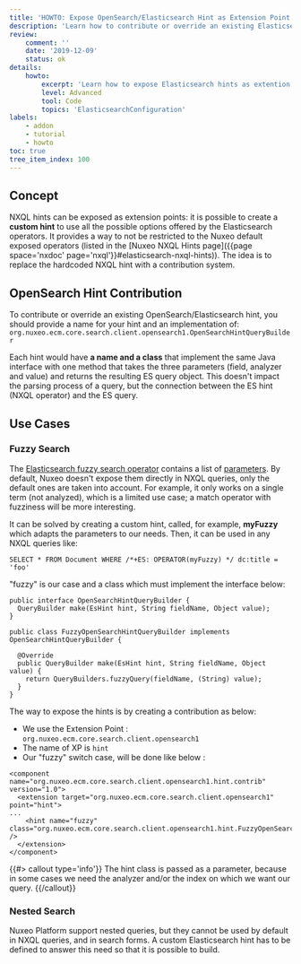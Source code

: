 ```yaml
---
title: 'HOWTO: Expose OpenSearch/Elasticsearch Hint as Extension Point'
description: 'Learn how to contribute or override an existing Elasticsearch Hint'
review:
    comment: ''
    date: '2019-12-09'
    status: ok
details:
    howto:
        excerpt: 'Learn how to expose Elasticsearch hints as extention points.'
        level: Advanced
        tool: Code
        topics: 'ElasticsearchConfiguration'
labels:
    - addon
    - tutorial
    - howto
toc: true
tree_item_index: 100
---
```


## Concept

NXQL hints can be exposed as extension points: it is possible to create a **custom hint** to use all the possible options offered by the Elasticsearch operators. It provides a way to not be restricted to the Nuxeo default exposed operators (listed in the [Nuxeo NXQL Hints page]({{page space='nxdoc' page='nxql'}}#elasticsearch-nxql-hints)).
The idea is to replace the hardcoded NXQL hint with a contribution system.

## OpenSearch Hint Contribution

To contribute or override an existing OpenSearch/Elasticsearch hint, you should provide a name for your hint and an implementation of:
`org.nuxeo.ecm.core.search.client.opensearch1.OpenSearchHintQueryBuilder`

Each hint would have **a name and a class** that implement the same Java interface with one method that takes the three parameters (field, analyzer and value) and returns the resulting ES query object. This doesn't impact the parsing process of a query, but the connection between the ES hint (NXQL operator) and the ES query.

## Use Cases

### Fuzzy Search

The [Elasticsearch fuzzy search operator](https://www.elastic.co/guide/en/elasticsearch/reference/6.5/query-dsl-fuzzy-query.html) contains a list of [parameters](https://www.elastic.co/guide/en/elasticsearch/reference/6.5/query-dsl-fuzzy-query.html#_parameters_7). By default, Nuxeo doesn't expose them directly in NXQL queries, only the default ones are taken into account. For example, it only works on a single term (not analyzed), which is a limited use case; a match operator with fuzziness will be more interesting.

It can be solved by creating a custom hint, called, for example, **myFuzzy** which adapts the parameters to our needs. Then, it can be used in any NXQL queries like:

```
SELECT * FROM Document WHERE /*+ES: OPERATOR(myFuzzy) */ dc:title = 'foo'
```

"fuzzy" is our case and a class which must implement the interface below:  

```
public interface OpenSearchHintQueryBuilder {
  QueryBuilder make(EsHint hint, String fieldName, Object value);
}

public class FuzzyOpenSearchHintQueryBuilder implements OpenSearchHintQueryBuilder {

  @Override
  public QueryBuilder make(EsHint hint, String fieldName, Object value) {
    return QueryBuilders.fuzzyQuery(fieldName, (String) value);
  }
}
```

The way to expose the hints is by creating a contribution as below:

- We use the Extension Point : `org.nuxeo.ecm.core.search.client.opensearch1`
- The name of XP is `hint`
- Our "fuzzy" switch case, will be done like below :

```
<component name="org.nuxeo.ecm.core.search.client.opensearch1.hint.contrib" version="1.0">
  <extension target="org.nuxeo.ecm.core.search.client.opensearch1" point="hint">
...
    <hint name="fuzzy" class="org.nuxeo.ecm.core.search.client.opensearch1.hint.FuzzyOpenSearchHintQueryBuilder" />
  </extension>
</component>
```

{{#> callout type='info'}}
The hint class is passed as a parameter, because in some cases we need the analyzer and/or the index on which we want our query.
{{/callout}}

### Nested Search

Nuxeo Platform support nested queries, but they cannot be used by default in NXQL queries, and in search forms. A custom Elasticsearch hint has to be defined to answer this need so that it is possible to build.
